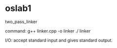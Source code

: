 # oslab1
two_pass_linker

command:
g++ linker.cpp -o linker
./ linker

I/O:
accept standard input and gives standard output.